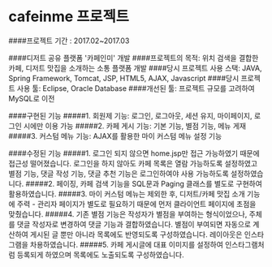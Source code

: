 # cafeinme 프로젝트
####프로젝트 기간 : 2017.02~2017.03

####디저트 공유 플랫폼 '카페인미' 개발
####프로젝트의 목적: 위치 검색을 결합한 카페, 디저트 맛집을 소개하는 소통 플랫폼 개발
####당시 프로젝트 사용 스택: JAVA, Spring Framework, Tomcat, JSP, HTML5, AJAX, Javascript
####당시 프로젝트 사용 툴: Eclipse, Oracle Database
####개선된 툴: 프로젝트 규모를 고려하여 MySQL로 이전

####구현된 기능
#####1. 회원제 기능: 로그인, 로그아웃, 세션 유지, 마이페이지, 로그인 시에만 이용 가능
#####2. 카페 게시 기능: 기본 기능, 별점 기능, 메뉴 게재
#####3. 커스텀 메뉴 기능: AJAX를 활용한 마이 커스텀 메뉴 설정 기능

####수정된 기능
#####1. 로그인 되지 않으면 home.jsp만 접근 가능하였기 때문에 접근성 떨어졌습니다. 로그인을 하지 않아도 카페 목록은 열람 가능하도록 설정하였고 별점 기능, 댓글 작성 기능, 댓글 추천 기능은 로그인하여야 사용 가능하도록 설정하였습니다.
#####2. 페이징, 카페 검색 기능을 SQL문과 Paging 클래스를 별도로 구현하여 활용하였습니다.
#####3. 마이 커스텀 메뉴는 제외한 후, 디저트/카페 맛집 소개 기능에 주력 - 관리자 페이지가 별도로 필요하기 때문에 먼저 클라이언트 페이지에 초점을 맞췄습니다.
#####4. 기존 별점 기능은 작성자가 별점을 부여하는 형식이었으나, 주체를 댓글 작성자로 변경하여 댓글 기능과 결합하였습니다. 별점이 부여되면 자동으로 계산하여 게시된 글 뿐만 아니라 목록에도 반영되도록 구성하였습니다. 레이아웃은 인스타그램을 차용하였습니다.
#####5. 카페 게시글에 대표 이미지를 설정하여 인스타그램처럼 등록되게 하였으며 목록에도 노출되도록 구성하였습니다.
